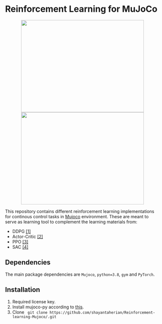 # Reinforcement Learning for MuJoCo

<p align="center">
<img src="https://user-images.githubusercontent.com/51369142/113700464-c8ba1600-96ce-11eb-9b84-f735d156648b.png" width="400" height="300"/>                                     <img src="https://user-images.githubusercontent.com/51369142/113700507-d40d4180-96ce-11eb-9911-14de573f344d.png" width="400" height="300"/>
</p>


This repository contains different reinforcement learning implementations for continous control tasks in [Mujoco](http://www.mujoco.org/) environment. These are meant to serve as learning tool to complement the learning materials from:

* DDPG [[1]](https://arxiv.org/pdf/1509.02971.pdf)
* Actor-Critic [[2]](http://incompleteideas.net/book/first/ebook/node66.html#:~:text=The%20policy%20structure%20is%20known,being%20followed%20by%20the%20actor.)
* PPO [[3]](https://arxiv.org/pdf/1707.06347.pdf)
* SAC [[4]](https://arxiv.org/abs/1801.01290)

## Dependencies
The main package dependencies are `Mujoco`, `python=3.8`, `gym` and `PyTorch`.

## Installation

1) Required license key.
2) Install mujoco-py according to [this](https://www.youtube.com/watch?v=xG8oujhD9lA).
3) Clone `
git clone https://github.com/shayantaherian/Reinforcement-learning-Mujoco/.git`

 
 
